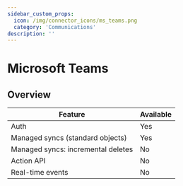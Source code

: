```yaml
---
sidebar_custom_props:
  icon: /img/connector_icons/ms_teams.png
  category: 'Communications'
description: ''
---
```


# Microsoft Teams

## Overview

| Feature                            | Available |
| ---------------------------------- | --------- |
| Auth                               | Yes       |
| Managed syncs (standard objects)   | Yes       |
| Managed syncs: incremental deletes | No        |
| Action API                         | No        |
| Real-time events                   | No        |
